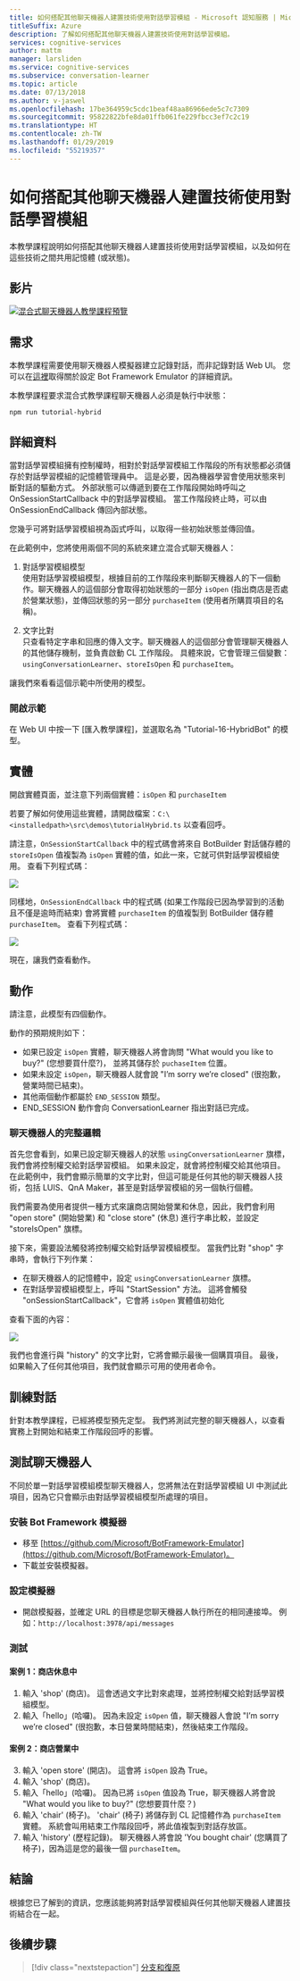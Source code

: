 ```yaml
---
title: 如何搭配其他聊天機器人建置技術使用對話學習模組 - Microsoft 認知服務 | Microsoft Docs
titleSuffix: Azure
description: 了解如何搭配其他聊天機器人建置技術使用對話學習模組。
services: cognitive-services
author: mattm
manager: larsliden
ms.service: cognitive-services
ms.subservice: conversation-learner
ms.topic: article
ms.date: 07/13/2018
ms.author: v-jaswel
ms.openlocfilehash: 17be364959c5cdc1beaf48aa86966ede5c7c7309
ms.sourcegitcommit: 95822822bfe8da01ffb061fe229fbcc3ef7c2c19
ms.translationtype: HT
ms.contentlocale: zh-TW
ms.lasthandoff: 01/29/2019
ms.locfileid: "55219357"
---
```

# <a name="how-to-use-conversation-learner-with-other-bot-building-technologies"></a>如何搭配其他聊天機器人建置技術使用對話學習模組

本教學課程說明如何搭配其他聊天機器人建置技術使用對話學習模組，以及如何在這些技術之間共用記憶體 (或狀態)。 

## <a name="video"></a>影片

[![混合式聊天機器人教學課程預覽](https://aka.ms/cl_Tutorial_v3_Hybrid_Applications_Preview)](https://aka.ms/cl_Tutorial_v3_Hybrid_Applications)

## <a name="requirements"></a>需求
本教學課程需要使用聊天機器人模擬器建立記錄對話，而非記錄對話 Web UI。 您可以在[這裡](https://docs.microsoft.com/azure/bot-service/bot-service-debug-emulator?view=azure-bot-service-4.0)取得關於設定 Bot Framework Emulator 的詳細資訊。 

本教學課程要求混合式教學課程聊天機器人必須是執行中狀態：

    npm run tutorial-hybrid

## <a name="details"></a>詳細資料

當對話學習模組擁有控制權時，相對於對話學習模組工作階段的所有狀態都必須儲存於對話學習模組的記憶體管理員中。 這是必要，因為機器學習會使用狀態來判斷對話的驅動方式。 外部狀態可以傳遞到要在工作階段開始時呼叫之 OnSessionStartCallback 中的對話學習模組。 當工作階段終止時，可以由 OnSessionEndCallback 傳回內部狀態。

您幾乎可將對話學習模組視為函式呼叫，以取得一些初始狀態並傳回值。

在此範例中，您將使用兩個不同的系統來建立混合式聊天機器人：
1. 對話學習模組模型 <br/>
    使用對話學習模組模型，根據目前的工作階段來判斷聊天機器人的下一個動作。聊天機器人的這個部分會取得初始狀態的一部分 `isOpen` (指出商店是否處於營業狀態)，並傳回狀態的另一部分 `purchaseItem` (使用者所購買項目的名稱)。

2. 文字比對 <br />
    只查看特定字串和回應的傳入文字。聊天機器人的這個部分會管理聊天機器人的其他儲存機制，並負責啟動 CL 工作階段。 具體來說，它會管理三個變數：`usingConversationLearner`、`storeIsOpen` 和 `purchaseItem`。

讓我們來看看這個示範中所使用的模型。

### <a name="open-the-demo"></a>開啟示範

在 Web UI 中按一下 [匯入教學課程]，並選取名為 "Tutorial-16-HybridBot" 的模型。

## <a name="entities"></a>實體

開啟實體頁面，並注意下列兩個實體：`isOpen` 和 `purchaseItem`

若要了解如何使用這些實體，請開啟檔案：`C:\<installedpath>\src\demos\tutorialHybrid.ts` 以查看回呼。

請注意，`OnSessionStartCallback` 中的程式碼會將來自 BotBuilder 對話儲存體的 `storeIsOpen` 值複製為 `isOpen` 實體的值，如此一來，它就可供對話學習模組使用。 查看下列程式碼：

![](../media/tutorial17_sessionstart.PNG)

同樣地，`OnSessionEndCallback` 中的程式碼 (如果工作階段已因為學習到的活動且不僅是逾時而結束) 會將實體 `purchaseItem` 的值複製到 BotBuilder 儲存體 `purchaseItem`。 查看下列程式碼：

![](../media/tutorial17_sessionend.PNG)

現在，讓我們查看動作。

## <a name="actions"></a>動作

請注意，此模型有四個動作。

動作的預期規則如下：

- 如果已設定 `isOpen` 實體，聊天機器人將會詢問 "What would you like to buy?" (您想要買什麼?)， 並將其儲存於 `puchaseItem` 位置。
- 如果未設定 `isOpen`，聊天機器人就會說 "I’m sorry we’re closed" (很抱歉，營業時間已結束)。
- 其他兩個動作都屬於 `END_SESSION` 類型。
- END_SESSION 動作會向 ConversationLearner 指出對話已完成。

### <a name="overall-bot-logic"></a>聊天機器人的完整邏輯

首先您會看到，如果已設定聊天機器人的狀態 `usingConversationLearner` 旗標，我們會將控制權交給對話學習模組。 如果未設定，就會將控制權交給其他項目。  在此範例中，我們會顯示簡單的文字比對，但這可能是任何其他的聊天機器人技術，包括 LUIS、QnA Maker，甚至是對話學習模組的另一個執行個體。

我們需要為使用者提供一種方式來讓商店開始營業和休息，因此，我們會利用 "open store" (開始營業) 和 "close store" (休息) 進行字串比較，並設定 "storeIsOpen" 旗標。

接下來，需要設法觸發將控制權交給對話學習模組模型。 當我們比對 "shop" 字串時，會執行下列作業：
- 在聊天機器人的記憶體中，設定 `usingConversationLearner` 旗標。
- 在對話學習模組模型上，呼叫 "StartSession" 方法。  這將會觸發 "onSessionStartCallback"，它會將 `isOpen` 實體值初始化

查看下面的內容：

![](../media/tutorial17_useConversationLearner.PNG)

我們也會進行與 "history" 的文字比對，它將會顯示最後一個購買項目。
最後，如果輸入了任何其他項目，我們就會顯示可用的使用者命令。

## <a name="train-dialog"></a>訓練對話

針對本教學課程，已經將模型預先定型。  我們將測試完整的聊天機器人，以查看實務上對開始和結束工作階段回呼的影響。

## <a name="testing-the-bot"></a>測試聊天機器人

不同於單一對話學習模組模型聊天機器人，您將無法在對話學習模組 UI 中測試此項目，因為它只會顯示由對話學習模組模型所處理的項目。

### <a name="install-the-bot-framework-emulator"></a>安裝 Bot Framework 模擬器

- 移至 [https://github.com/Microsoft/BotFramework-Emulator](https://github.com/Microsoft/BotFramework-Emulator)。
- 下載並安裝模擬器。

### <a name="configure-the-emulator"></a>設定模擬器

- 開啟模擬器，並確定 URL 的目標是您聊天機器人執行所在的相同連接埠。 例如：`http://localhost:3978/api/messages`

### <a name="test"></a>測試 

#### <a name="scenario-1-store-is-closed"></a>案例 1：商店休息中
1. 輸入 'shop' (商店)。 這會透過文字比對來處理，並將控制權交給對話學習模組模型。
2. 輸入「hello」(哈囉)。  因為未設定 `isOpen` 值，聊天機器人會說 "I’m sorry we’re closed" (很抱歉，本日營業時間結束)，然後結束工作階段。

#### <a name="scenario-2-store-is-open"></a>案例 2：商店營業中
3. 輸入 'open store' (開店)。  這會將 `isOpen` 設為 True。
4. 輸入 'shop' (商店)。
5. 輸入「hello」(哈囉)。  因為已將 `isOpen` 值設為 True，聊天機器人將會說 "What would you like to buy?" (您想要買什麼？)
6. 輸入 'chair' (椅子)。 'chair' (椅子) 將儲存到 CL 記憶體作為 `purchaseItem` 實體。 系統會叫用結束工作階段回呼，將此值複製到對話存放區。
7. 輸入 'history' (歷程記錄)。  聊天機器人將會說 'You bought chair' (您購買了椅子)，因為這是您的最後一個 `purchaseItem`。

## <a name="conclusion"></a>結論

根據您已了解到的資訊，您應該能夠將對話學習模組與任何其他聊天機器人建置技術結合在一起。

## <a name="next-steps"></a>後續步驟

> [!div class="nextstepaction"]
> [分支和復原](./17-branch-undo.md)
